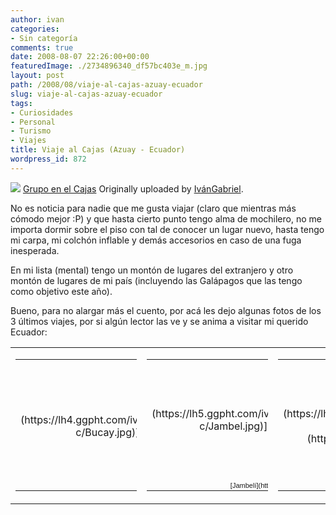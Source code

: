 ```yaml
---
author: ivan
categories:
- Sin categoría
comments: true
date: 2008-08-07 22:26:00+00:00
featuredImage: ./2734896340_df57bc403e_m.jpg
layout: post
path: /2008/08/viaje-al-cajas-azuay-ecuador
slug: viaje-al-cajas-azuay-ecuador
tags:
- Curiosidades
- Personal
- Turismo
- Viajes
title: Viaje al Cajas (Azuay - Ecuador)
wordpress_id: 872
---
```


[![](https://farm4.static.flickr.com/3096/2734896340_df57bc403e_m.jpg)](https://www.flickr.com/photos/ivangabriel/2734896340/)
[Grupo en el Cajas](https://www.flickr.com/photos/ivangabriel/2734896340/)
Originally uploaded by [IvánGabriel](https://www.flickr.com/people/ivangabriel/).

No es noticia para nadie que me gusta viajar (claro que mientras más cómodo mejor :P) y que hasta cierto punto tengo alma de mochilero, no me importa dormir sobre el piso con tal de conocer un lugar nuevo, hasta tengo mi carpa, mi colchón inflable y demás accesorios en caso de una fuga inesperada.

En mi lista (mental) tengo un montón de lugares del extranjero y otro montón de lugares de mi país (incluyendo las Galápagos que las tengo como objetivo este año).

Bueno, para no alargar más el cuento, por acá les dejo algunas fotos de los 3 últimos viajes, por si algún lector las ve y se anima a visitar mi querido Ecuador:

<table cellpadding="2" border="0" >
<tbody ><tr >

<td align="center" valign="top" >
<table style="width: 194px;" ><tbody ><tr >
<td style="background: transparent url(https://picasaweb.google.com/f/img/transparent_album_background.gif) no-repeat scroll left center; height: 194px; -moz-background-clip: -moz-initial; -moz-background-origin: -moz-initial; -moz-background-inline-policy: -moz-initial;" align="center" >[![](https://lh4.ggpht.com/ivan.campana/SHK9U137oXE/AAAAAAAAAdo/yZCrAidiDkg/s160-c/Bucay.jpg)](https://picasaweb.google.com/ivan.campana/Bucay)
</td></tr><tr >
<td style="text-align: center; font-family: arial,sans-serif; font-size: 11px;" >[Bucay](https://picasaweb.google.com/ivan.campana/Bucay)
</td></tr></tbody></table>

</td>

<td align="center" valign="top" >
<table style="width: 194px;" ><tbody ><tr >
<td style="background: transparent url(https://picasaweb.google.com/f/img/transparent_album_background.gif) no-repeat scroll left center; height: 194px; -moz-background-clip: -moz-initial; -moz-background-origin: -moz-initial; -moz-background-inline-policy: -moz-initial;" align="center" >[![](https://lh5.ggpht.com/ivan.campana/SI49uZqCuaE/AAAAAAAAAxw/EEt3PG0ljLQ/s160-c/Jambel.jpg)](https://picasaweb.google.com/ivan.campana/Jambel?authkey=uqvYZjrGR8k)
</td></tr><tr >
<td style="text-align: center; font-family: arial,sans-serif; font-size: 11px;" >[Jambelí](https://picasaweb.google.com/ivan.campana/Jambel?authkey=uqvYZjrGR8k)
</td></tr></tbody></table>

</td>

<td align="center" valign="top" >
<table style="width: 194px;" ><tbody ><tr >
<td style="background: transparent url(https://picasaweb.google.com/f/img/transparent_album_background.gif) no-repeat scroll left center; height: 194px; -moz-background-clip: -moz-initial; -moz-background-origin: -moz-initial; -moz-background-inline-policy: -moz-initial;" align="center" >[![](https://lh5.ggpht.com/ivan.campana/SJpd4AtLgzE/AAAAAAAAAwQ/-a3ZD_Cb4jw/s160-c/CuencaCajas.jpg)](https://picasaweb.google.com/ivan.campana/CuencaCajas)
</td></tr><tr >
<td style="text-align: center; font-family: arial,sans-serif; font-size: 11px;" >[Cuenca - Cajas](https://picasaweb.google.com/ivan.campana/CuencaCajas)
</td></tr></tbody></table>

</td>
</tr>
</tbody></table>
